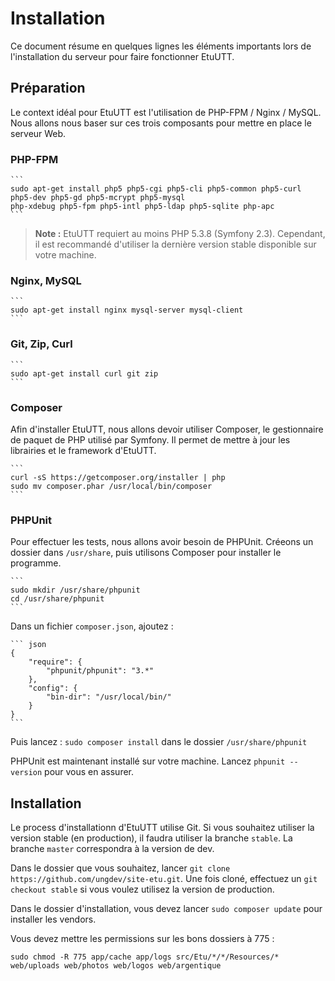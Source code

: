 Installation
============

Ce document résume en quelques lignes les éléments importants lors de l'installation du serveur pour
faire fonctionner EtuUTT.

## Préparation

Le context idéal pour EtuUTT est l'utilisation de PHP-FPM / Nginx / MySQL. Nous allons nous baser sur
ces trois composants pour mettre en place le serveur Web.

### PHP-FPM

    ```
    sudo apt-get install php5 php5-cgi php5-cli php5-common php5-curl php5-dev php5-gd php5-mcrypt php5-mysql
    php-xdebug php5-fpm php5-intl php5-ldap php5-sqlite php-apc
    ```

> **Note :** EtuUTT requiert au moins PHP 5.3.8 (Symfony 2.3). Cependant, il est recommandé d'utiliser la
> dernière version stable disponible sur votre machine.

### Nginx, MySQL

    ```
    sudo apt-get install nginx mysql-server mysql-client
    ```

### Git, Zip, Curl

    ```
    sudo apt-get install curl git zip
    ```

### Composer

Afin d'installer EtuUTT, nous allons devoir utiliser Composer, le gestionnaire de paquet de PHP utilisé par Symfony.
Il permet de mettre à jour les librairies et le framework d'EtuUTT.

    ```
    curl -sS https://getcomposer.org/installer | php
    sudo mv composer.phar /usr/local/bin/composer
    ```

### PHPUnit

Pour effectuer les tests, nous allons avoir besoin de PHPUnit. Créeons un dossier dans `/usr/share`, puis utilisons
Composer pour installer le programme.

    ```
    sudo mkdir /usr/share/phpunit
    cd /usr/share/phpunit
    ```

Dans un fichier `composer.json`, ajoutez :

    ``` json
    {
        "require": {
            "phpunit/phpunit": "3.*"
        },
        "config": {
            "bin-dir": "/usr/local/bin/"
        }
    }
    ```

Puis lancez : `sudo composer install` dans le dossier `/usr/share/phpunit`

PHPUnit est maintenant installé sur votre machine. Lancez `phpunit --version` pour vous en assurer.

## Installation

Le process d'installationn d'EtuUTT utilise Git. Si vous souhaitez utiliser la version stable (en production), il faudra
utiliser la branche `stable`. La branche `master` correspondra à la version de dev.

Dans le dossier que vous souhaitez, lancer `git clone https://github.com/ungdev/site-etu.git`.
Une fois cloné, effectuez un `git checkout stable` si vous voulez utilisez la version de production.

Dans le dossier d'installation, vous devez lancer `sudo composer update` pour installer les vendors.

Vous devez mettre les permissions sur les bons dossiers à 775 :

`sudo chmod -R 775 app/cache app/logs src/Etu/*/*/Resources/* web/uploads web/photos web/logos web/argentique`